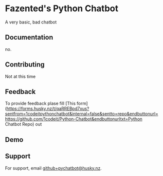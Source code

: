 # Fazented's Python Chatbot

A very basic, bad chatbot




## Documentation

no.


## Contributing

Not at this time



## Feedback
To provide feedback plase fill [This form](https://forms.husky.nz/t/qaRREBpd7xus?sentfrom=1codeitpythonchatbot&internal=false&sentto=repo&endbuttonurl=https://github.com/1codeit/Python-Chatbot&endbuttonurltxt=Python Chatbot Repo) out

## Demo


## Support

For support, email github+pychatbot@husky.nz.
